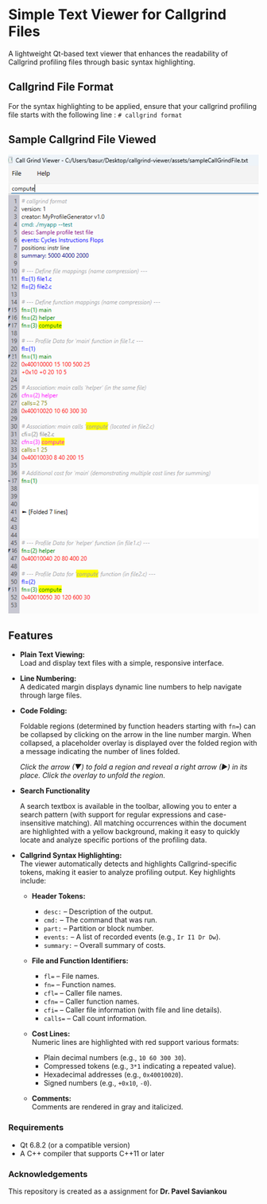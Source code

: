 # Simple Text Viewer for Callgrind Files

A lightweight Qt-based text viewer that enhances the readability of Callgrind profiling files through basic syntax highlighting.

## Callgrind File Format

For the syntax highlighting to be applied, ensure that your callgrind profiling file starts with the following line :
`# callgrind format`

## Sample Callgrind File Viewed

![Sample Call Grind File Viewed In Text Editor](./assets/sampleCallGrindView.png)


## Features

- **Plain Text Viewing:**  
  Load and display text files with a simple, responsive interface.

- **Line Numbering:**  
  A dedicated margin displays dynamic line numbers to help navigate through large files.

- **Code Folding:**

  Foldable regions (determined by function headers starting with `fn=`) can be collapsed by clicking on the arrow in the line number margin. When collapsed, a placeholder overlay is displayed over the folded region with a message indicating the number of lines folded.

    *Click the arrow (▼) to fold a region and reveal a right arrow (►) in its place. Click the overlay to unfold the region.*

- **Search Functionality**

  A search textbox is available in the toolbar, allowing you to enter a search pattern (with support for regular expressions and case-insensitive matching). All matching occurrences within the document are highlighted with a yellow background, making it easy to quickly locate and analyze specific portions of the profiling data.


- **Callgrind Syntax Highlighting:**  
  The viewer automatically detects and highlights Callgrind-specific tokens, making it easier to analyze profiling output. Key highlights include:
  - **Header Tokens:**  
    - `desc:` – Description of the output.
    - `cmd:` – The command that was run.
    - `part:` – Partition or block number.
    - `events:` – A list of recorded events (e.g., `Ir I1 Dr Dw`).
    - `summary:` – Overall summary of costs.
  - **File and Function Identifiers:**  
    - `fl=` – File names.
    - `fn=` – Function names.
    - `cfl=` – Caller file names.
    - `cfn=` – Caller function names.
    - `cfi=` – Caller file information (with file and line details).
    - `calls=` – Call count information.
  - **Cost Lines:**  
    Numeric lines are highlighted with red support various formats:
    - Plain decimal numbers (e.g., `10 60 300 30`).
    - Compressed tokens (e.g., `3*1` indicating a repeated value).
    - Hexadecimal addresses (e.g., `0x40010020`).
    - Signed numbers (e.g., `+0x10`, `-0`).
    
  - **Comments:**  
    Comments are rendered in gray and italicized.

### Requirements
- Qt 6.8.2 (or a compatible version)
- A C++ compiler that supports C++11 or later

### Acknowledgements
This repository is created as a assignment for **Dr. Pavel Saviankou**
